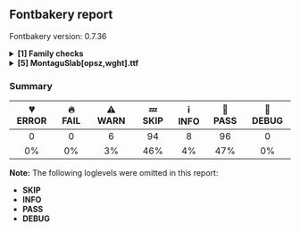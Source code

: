 ## Fontbakery report

Fontbakery version: 0.7.36

<details>
<summary><b>[1] Family checks</b></summary>
<details>
<summary>⚠ <b>WARN:</b> Is the command `ftxvalidator` (Apple Font Tool Suite) available?</summary>

* [com.google.fonts/check/ftxvalidator_is_available](https://font-bakery.readthedocs.io/en/latest/fontbakery/profiles/universal.html#com.google.fonts/check/ftxvalidator_is_available)
<pre>--- Rationale ---
There&#x27;s no reasonable (and legal) way to run the command `ftxvalidator` of the
Apple Font Tool Suite on a non-macOS machine. I.e. on GNU+Linux or Windows etc.
If Font Bakery is not running on an OSX machine, the machine running Font Bakery
could access `ftxvalidator` on OSX, e.g. via ssh or a remote procedure call
(rpc).
There&#x27;s an ssh example implementation at:
https://github.com/googlefonts/fontbakery/blob/main/prebuilt/workarounds
/ftxvalidator/ssh-implementation/ftxvalidator</pre>

* ⚠ **WARN** Could not find ftxvalidator. [code: ftxvalidator-available]

</details>
<br>
</details>
<details>
<summary><b>[5] MontaguSlab[opsz,wght].ttf</b></summary>
<details>
<summary>⚠ <b>WARN:</b> Stricter unitsPerEm criteria for Google Fonts. </summary>

* [com.google.fonts/check/unitsperem_strict](https://font-bakery.readthedocs.io/en/latest/fontbakery/profiles/googlefonts.html#com.google.fonts/check/unitsperem_strict)
<pre>--- Rationale ---
Even though the OpenType spec allows unitsPerEm to be any value between 16 and
16384, the Google Fonts project aims at a narrower set of reasonable values.
The spec suggests usage of powers of two in order to get some performance
improvements on legacy renderers, so those values are acceptable.
But values of 500 or 1000 are also acceptable, with the added benefit that it
makes upm math easier for designers, while the performance hit of not using a
power of two is most likely negligible nowadays.
Additionally, values above 2048 would likely result in unreasonable filesize
increases.</pre>

* ⚠ **WARN** Font em size (unitsPerEm) is 2200 which may be too large (causing filesize bloat), unless you are sure that the detail level in this font requires that much precision. [code: large-value]

</details>
<details>
<summary>⚠ <b>WARN:</b> Is there kerning info for non-ligated sequences?</summary>

* [com.google.fonts/check/kerning_for_non_ligated_sequences](https://font-bakery.readthedocs.io/en/latest/fontbakery/profiles/googlefonts.html#com.google.fonts/check/kerning_for_non_ligated_sequences)
<pre>--- Rationale ---
Fonts with ligatures should have kerning on the corresponding non-ligated
sequences for text where ligatures aren&#x27;t used (eg
https://github.com/impallari/Raleway/issues/14).</pre>

* ⚠ **WARN** GPOS table lacks kerning info for the following non-ligated sequences:
	- f + f
	- f + i
	- i + f
	- f + l
	- l + f
	- i + l

   [code: lacks-kern-info]

</details>
<details>
<summary>⚠ <b>WARN:</b> Checking unitsPerEm value is reasonable.</summary>

* [com.google.fonts/check/unitsperem](https://font-bakery.readthedocs.io/en/latest/fontbakery/profiles/head.html#com.google.fonts/check/unitsperem)
<pre>--- Rationale ---
According to the OpenType spec:
The value of unitsPerEm at the head table must be a value between 16 and 16384.
Any value in this range is valid.
In fonts that have TrueType outlines, a power of 2 is recommended as this allows
performance optimizations in some rasterizers.
But 1000 is a commonly used value. And 2000 may become increasingly more common
on Variable Fonts.</pre>

* ⚠ **WARN** In order to optimize performance on some legacy renderers, the value of unitsPerEm at the head table should idealy be a power of between 16 to 16384. And values of 1000 and 2000 are also common and may be just fine as well. But we got 2200 instead. [code: suboptimal]

</details>
<details>
<summary>⚠ <b>WARN:</b> The variable font 'opsz' (Optical Size) axis coordinate should be between 9 and 13 on the 'Regular' instance.</summary>

* [com.google.fonts/check/varfont/regular_opsz_coord](https://font-bakery.readthedocs.io/en/latest/fontbakery/profiles/fvar.html#com.google.fonts/check/varfont/regular_opsz_coord)
<pre>--- Rationale ---
According to the Open-Type spec&#x27;s registered design-variation tag &#x27;opsz&#x27;
available at
https://docs.microsoft.com/en-gb/typography/opentype/spec/dvaraxistag_opsz
If a variable font has a &#x27;opsz&#x27; (Optical Size) axis, then the coordinate of its
&#x27;Regular&#x27; instance is recommended to be a value in the range 9 to 13.</pre>

* ⚠ **WARN** The "opsz" (Optical Size) coordinate on the "Regular" instance is recommended to be a value in the range 9 to 13. Got 144.0 instead. [code: out-of-range]

</details>
<details>
<summary>⚠ <b>WARN:</b> Are there any misaligned on-curve points?</summary>

* [com.google.fonts/check/outline_alignment_miss](https://font-bakery.readthedocs.io/en/latest/fontbakery/profiles/<Section: Outline Correctness Checks>.html#com.google.fonts/check/outline_alignment_miss)
<pre>--- Rationale ---
This check heuristically looks for on-curve points which are close to, but do
not sit on, significant boundary coordinates. For example, a point which has a
Y-coordinate of 1 or -1 might be a misplaced baseline point. As well as the
baseline, here we also check for points near the x-height (but only for lower
case Latin letters), cap-height, ascender and descender Y coordinates.
Not all such misaligned curve points are a mistake, and sometimes the design may
call for points in locations near the boundaries. As this check is liable to
generate significant numbers of false positives, it will pass if there are more
than 100 reported misalignments.</pre>

* ⚠ **WARN** The following glyphs have on-curve points which have potentially incorrect y coordinates:
	* uni1EA8: X=1284.5,Y=2161.0 (should be at ascender 2160?)
	* uni1EC2: X=1171.5,Y=2161.0 (should be at ascender 2160?)
	* uni1ED4: X=1301.5,Y=2161.0 (should be at ascender 2160?)
	* uni1EA9: X=1219.0,Y=1501.0 (should be at cap-height 1500?)
	* uni1EA3: X=608.0,Y=1499.5 (should be at cap-height 1500?)
	* uni1EC3: X=1190.0,Y=1501.0 (should be at cap-height 1500?)
	* uni1EBB: X=579.0,Y=1499.5 (should be at cap-height 1500?)
	* uni1EC9: X=341.0,Y=1499.5 (should be at cap-height 1500?)
	* uni1ED5: X=1249.0,Y=1501.0 (should be at cap-height 1500?)
	* uni1ECF: X=638.0,Y=1499.5 (should be at cap-height 1500?) and 12 more. [code: found-misalignments]

</details>
<br>
</details>

### Summary

| 💔 ERROR | 🔥 FAIL | ⚠ WARN | 💤 SKIP | ℹ INFO | 🍞 PASS | 🔎 DEBUG |
|:-----:|:----:|:----:|:----:|:----:|:----:|:----:|
| 0 | 0 | 6 | 94 | 8 | 96 | 0 |
| 0% | 0% | 3% | 46% | 4% | 47% | 0% |

**Note:** The following loglevels were omitted in this report:
* **SKIP**
* **INFO**
* **PASS**
* **DEBUG**
